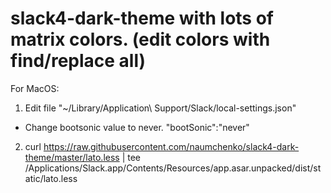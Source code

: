 # slack4-dark-theme with lots of matrix colors. (edit colors with find/replace all)

For MacOS:

1) Edit file "~/Library/Application\ Support/Slack/local-settings.json"
- Change bootsonic value to never. "bootSonic":"never"

2) curl https://raw.githubusercontent.com/naumchenko/slack4-dark-theme/master/lato.less | tee /Applications/Slack.app/Contents/Resources/app.asar.unpacked/dist/static/lato.less
